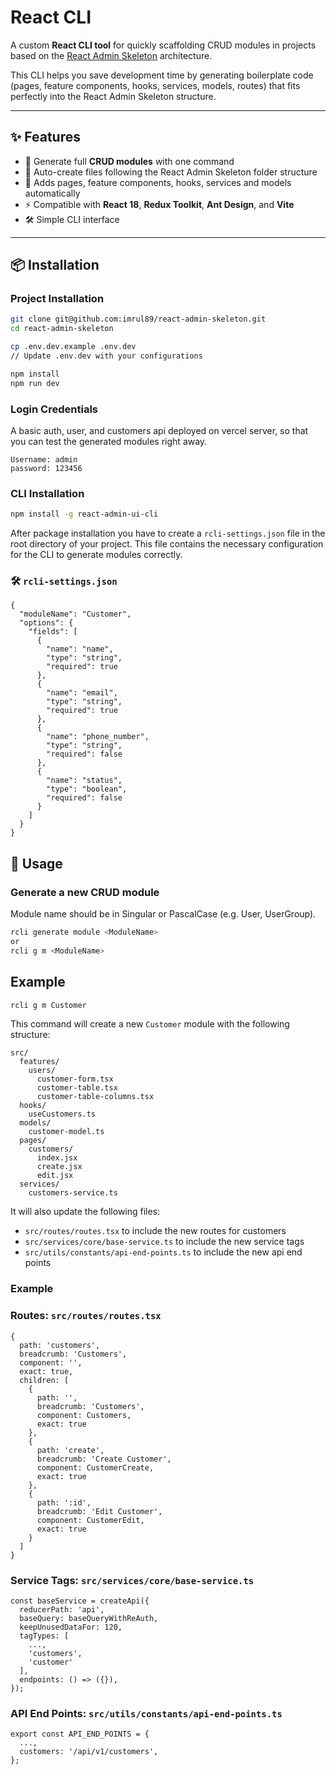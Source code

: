 # React CLI

A custom **React CLI tool** for quickly scaffolding CRUD modules in projects based on the [React Admin Skeleton](https://github.com/imrul89/react-admin-skeleton) architecture.

This CLI helps you save development time by generating boilerplate code (pages, feature components, hooks, services, models, routes) that fits perfectly into the React Admin Skeleton structure.

---

## ✨ Features

- 🚀 Generate full **CRUD modules** with one command
- 📂 Auto-create files following the React Admin Skeleton folder structure
- 🔗 Adds pages, feature components, hooks, services and models automatically
- ⚡ Compatible with **React 18**, **Redux Toolkit**, **Ant Design**, and **Vite**
- 🛠 Simple CLI interface

---

## 📦 Installation

### Project Installation

```bash
git clone git@github.com:imrul89/react-admin-skeleton.git
cd react-admin-skeleton

cp .env.dev.example .env.dev
// Update .env.dev with your configurations

npm install
npm run dev
```

### Login Credentials
A basic auth, user, and customers api deployed on vercel server, so that you can test the generated modules right away.

```
Username: admin
password: 123456
```

### CLI Installation

```bash
npm install -g react-admin-ui-cli
````

After package installation you have to create a `rcli-settings.json` file in the root directory of your project.
This file contains the necessary configuration for the CLI to generate modules correctly.

### 🛠 `rcli-settings.json`
```
{
  "moduleName": "Customer",
  "options": {
    "fields": [
      {
        "name": "name",
        "type": "string",
        "required": true
      },
      {
        "name": "email",
        "type": "string",
        "required": true
      },
      {
        "name": "phone_number",
        "type": "string",
        "required": false
      },
      {
        "name": "status",
        "type": "boolean",
        "required": false
      }
    ]
  }
}
```

## 🚀 Usage
### Generate a new CRUD module
Module name should be in Singular or PascalCase (e.g. User, UserGroup).

```bash
rcli generate module <ModuleName>
or
rcli g m <ModuleName>
```

## Example
```bash
rcli g m Customer
```
This command will create a new `Customer` module with the following structure:

```
src/
  features/
    users/
      customer-form.tsx
      customer-table.tsx
      customer-table-columns.tsx
  hooks/
    useCustomers.ts  
  models/
    customer-model.ts
  pages/
    customers/
      index.jsx
      create.jsx
      edit.jsx
  services/
    customers-service.ts
``` 

It will also update the following files:
- `src/routes/routes.tsx` to include the new routes for customers
- `src/services/core/base-service.ts` to include the new service tags
- `src/utils/constants/api-end-points.ts` to include the new api end points

### Example

### Routes: `src/routes/routes.tsx`
```
{
  path: 'customers',
  breadcrumb: 'Customers',
  component: '',
  exact: true,
  children: [
    {
      path: '',
      breadcrumb: 'Customers',
      component: Customers,
      exact: true
    },
    {
      path: 'create',
      breadcrumb: 'Create Customer',
      component: CustomerCreate,
      exact: true
    },
    {
      path: ':id',
      breadcrumb: 'Edit Customer',
      component: CustomerEdit,
      exact: true
    }
  ]
}
```

### Service Tags: `src/services/core/base-service.ts`
```
const baseService = createApi({
  reducerPath: 'api',
  baseQuery: baseQueryWithReAuth,
  keepUnusedDataFor: 120,
  tagTypes: [
    ...,
    'customers',
    'customer'
  ],
  endpoints: () => ({}),
});
```

### API End Points: `src/utils/constants/api-end-points.ts`
```
export const API_END_POINTS = {
  ...,
  customers: '/api/v1/customers',
};
```
   
        